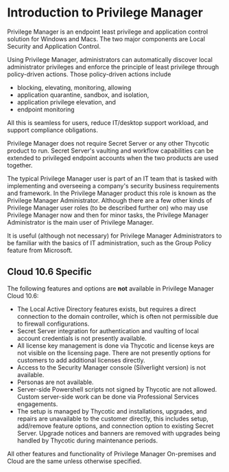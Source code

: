 [title]: # (Introduction to Privilege Manager)
[tags]: # (Privilege Manager,Introduction)
[priority]: # (1)
# Introduction to Privilege Manager

Privilege Manager is an endpoint least privilege and application control solution for Windows and Macs. The two major components are Local Security and Application Control.

Using Privilege Manager, administrators can automatically discover local administrator privileges and enforce the principle of least privilege through policy-driven actions. Those policy-driven actions include

* blocking, elevating, monitoring, allowing
* application quarantine, sandbox, and isolation,
* application privilege elevation, and
* endpoint monitoring

All this is seamless for users, reduce IT/desktop support workload, and support compliance obligations.

Privilege Manager does not require Secret Server or any other Thycotic product to run. Secret Server's vaulting and workflow capabilities can be extended to privileged endpoint accounts when the two products are used together.

The typical Privilege Manager user is part of an IT team that is tasked with implementing and overseeing a company's security business requirements and framework. In the Privilege Manager product this role is known as the Privilege Manager Administrator. Although there are a few other kinds of Privilege Manager user roles (to be described further on) who may use Privilege Manager now and then for minor tasks, the Privilege Manager Administrator is the main user of Privilege Manager.

It is useful (although not necessary) for Privilege Manager Administrators to be familiar with the basics of IT administration, such as the Group Policy feature from Microsoft.

## Cloud 10.6 Specific

The following features and options are __not__ available in Privilege Manager Cloud 10.6:

* The Local Active Directory features exists, but requires a direct connection to the domain controller, which is often not permissible due to firewall configurations.
* Secret Server integration for authentication and vaulting of local account credentials is not presently available.
* All license key management is done via Thycotic and license keys are not visible on the licensing page. There are not presently options for customers to add additional licenses directly.
* Access to the Security Manager console (Silverlight version) is not available.
* Personas are not available.
* Server-side Powershell scripts not signed by Thycotic are not allowed. Custom server-side work can be done via Professional Services engagements.
* The setup is managed by Thycotic and installations, upgrades, and repairs are unavailable to the customer directly, this includes setup, add/remove feature options, and connection option to existing Secret Server. Upgrade notices and banners are removed with upgrades being handled by Thycotic during maintenance periods.

All other features and functionality of Privilege Manager On-premises and Cloud are the same unless otherwise specified.
